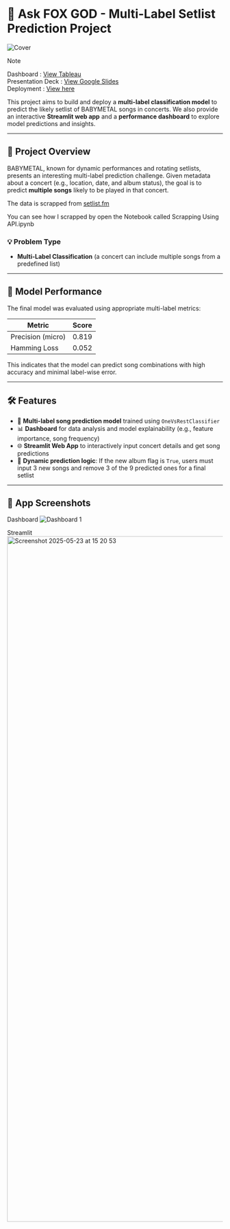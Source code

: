 # 🦊 Ask FOX GOD - Multi-Label Setlist Prediction Project

![Cover](https://github.com/user-attachments/assets/6b4ba631-4519-497a-93a0-a3a604217648)


> [!NOTE]
> Dashboard : [View Tableau](https://public.tableau.com/app/profile/glen.joy2546/viz/AskFoxGod/Dashboard1)<br>
> Presentation Deck  : [View Google Slides](https://docs.google.com/presentation/d/1pu_2hJgoMdNEtERQIvfJATNQTGxtS9sFaBmORvzGE-0/edit?slide=id.p#slide=id.p)<br>
> Deployment : [View here](https://ask-fox-god.streamlit.app/)

This project aims to build and deploy a **multi-label classification model** to predict the likely setlist of BABYMETAL songs in concerts. We also provide an interactive **Streamlit web app** and a **performance dashboard** to explore model predictions and insights.

---

## 🚀 Project Overview

BABYMETAL, known for dynamic performances and rotating setlists, presents an interesting multi-label prediction challenge. Given metadata about a concert (e.g., location, date, and album status), the goal is to predict **multiple songs** likely to be played in that concert.

The data is scrapped from [setlist.fm](https://www.setlist.fm/setlists/babymetal-5bd19f80.html)

You can see how I scrapped by open the Notebook called Scrapping Using API.ipynb

### 💡 Problem Type
- **Multi-Label Classification** (a concert can include multiple songs from a predefined list)

---

## 🧠 Model Performance

The final model was evaluated using appropriate multi-label metrics:

| Metric             | Score  |
|--------------------|--------|
| Precision (micro)  | 0.819  |
| Hamming Loss       | 0.052  |

This indicates that the model can predict song combinations with high accuracy and minimal label-wise error.

---

## 🛠️ Features

- 🎵 **Multi-label song prediction model** trained using `OneVsRestClassifier`
- 📊 **Dashboard** for data analysis and model explainability (e.g., feature importance, song frequency)
- 🌐 **Streamlit Web App** to interactively input concert details and get song predictions
- 🔁 **Dynamic prediction logic**: If the new album flag is `True`, users must input 3 new songs and remove 3 of the 9 predicted ones for a final setlist

---

## 📸 App Screenshots

Dashboard
![Dashboard 1](https://github.com/user-attachments/assets/89990a68-9194-4fe0-be0e-db7150fd9bbd)

Streamlit
<img width="1601" alt="Screenshot 2025-05-23 at 15 20 53" src="https://github.com/user-attachments/assets/09a49d5d-a8eb-48ea-a3a8-157878b0ad9a" />
